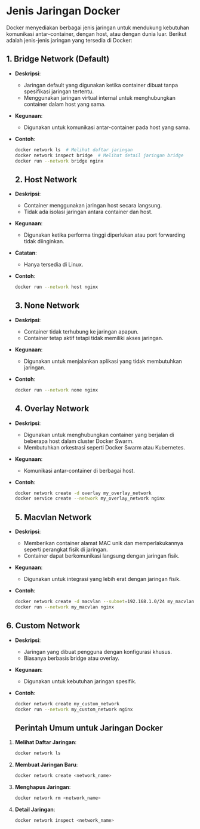 # Jenis Jaringan Docker

Docker menyediakan berbagai jenis jaringan untuk mendukung kebutuhan komunikasi antar-container, dengan host, atau dengan dunia luar. Berikut adalah jenis-jenis jaringan yang tersedia di Docker:

## 1. **Bridge Network** (Default)
- **Deskripsi**:
  - Jaringan default yang digunakan ketika container dibuat tanpa spesifikasi jaringan tertentu.
  - Menggunakan jaringan virtual internal untuk menghubungkan container dalam host yang sama.
- **Kegunaan**:
  - Digunakan untuk komunikasi antar-container pada host yang sama.
- **Contoh**:
  ```bash
  docker network ls  # Melihat daftar jaringan
  docker network inspect bridge  # Melihat detail jaringan bridge
  docker run --network bridge nginx
  ```

  ## 2. **Host Network**
- **Deskripsi**:
  - Container menggunakan jaringan host secara langsung.
  - Tidak ada isolasi jaringan antara container dan host.
- **Kegunaan**:
  - Digunakan ketika performa tinggi diperlukan atau port forwarding tidak diinginkan.
- **Catatan**:
  - Hanya tersedia di Linux.
- **Contoh**:
  ```bash
  docker run --network host nginx
  ``` 

  ## 3. **None Network**
- **Deskripsi**:
  - Container tidak terhubung ke jaringan apapun.
  - Container tetap aktif tetapi tidak memiliki akses jaringan.
- **Kegunaan**:
  - Digunakan untuk menjalankan aplikasi yang tidak membutuhkan jaringan.
- **Contoh**:
  ```bash
  docker run --network none nginx
  ```

  ## 4. **Overlay Network**
- **Deskripsi**:
  - Digunakan untuk menghubungkan container yang berjalan di beberapa host dalam cluster Docker Swarm.
  - Membutuhkan orkestrasi seperti Docker Swarm atau Kubernetes.
- **Kegunaan**:
  - Komunikasi antar-container di berbagai host.
- **Contoh**:
  ```bash
  docker network create -d overlay my_overlay_network
  docker service create --network my_overlay_network nginx
  ```

  ## 5. **Macvlan Network**
- **Deskripsi**:
  - Memberikan container alamat MAC unik dan memperlakukannya seperti perangkat fisik di jaringan.
  - Container dapat berkomunikasi langsung dengan jaringan fisik.
- **Kegunaan**:
  - Digunakan untuk integrasi yang lebih erat dengan jaringan fisik.
- **Contoh**:
  ```bash
  docker network create -d macvlan --subnet=192.168.1.0/24 my_macvlan
  docker run --network my_macvlan nginx
  ```

## 6. **Custom Network**
- **Deskripsi**:
  - Jaringan yang dibuat pengguna dengan konfigurasi khusus.
  - Biasanya berbasis bridge atau overlay.
- **Kegunaan**:
  - Digunakan untuk kebutuhan jaringan spesifik.
- **Contoh**:
  ```bash
  docker network create my_custom_network
  docker run --network my_custom_network nginx
  ```

  ## Perintah Umum untuk Jaringan Docker
1. **Melihat Daftar Jaringan**:
   ```bash
   docker network ls
   ```
2. **Membuat Jaringan Baru**:
   ```bash
   docker network create <network_name>
   ```
3. **Menghapus Jaringan**:
   ```bash
   docker network rm <network_name>
   ```
4. **Detail Jaringan**:
   ```bash
   docker network inspect <network_name>